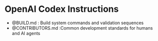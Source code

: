 # OpenAI Codex Instructions

- @BUILD.md : Build system commands and validation sequences
- @CONTRIBUTORS.md :Common development standards for humans and AI agents
